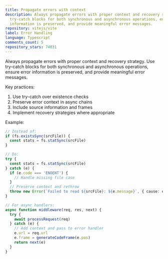 ```yaml
---
title: Propagate errors with context
description: Always propagate errors with proper context and recovery strategy. Use
  try-catch blocks for both synchronous and asynchronous operations, ensure error
  information is preserved, and provide meaningful error messages.
repository: vitejs/vite
label: Error Handling
language: Typescript
comments_count: 5
repository_stars: 74031
---
```


Always propagate errors with proper context and recovery strategy. Use try-catch blocks for both synchronous and asynchronous operations, ensure error information is preserved, and provide meaningful error messages.

Key practices:
1. Use try-catch over existence checks
2. Preserve error context in async chains
3. Include source information and frames
4. Implement recovery strategies where appropriate

Example:
```typescript
// Instead of:
if (fs.existsSync(srcFile)) {
  const stats = fs.statSync(srcFile)
}

// Do:
try {
  const stats = fs.statSync(srcFile)
} catch (e) {
  if (e.code === 'ENOENT') {
    // Handle missing file case
  }
  // Preserve context and rethrow
  throw new Error(`Failed to read ${srcFile}: ${e.message}`, { cause: e })
}

// For async handlers:
async function middleware(req, res, next) {
  try {
    await processRequest(req)
  } catch (e) {
    // Add context and pass to error handler
    e.url = req.url
    e.frame = generateCodeFrame(e.pos)
    return next(e)
  }
}
```